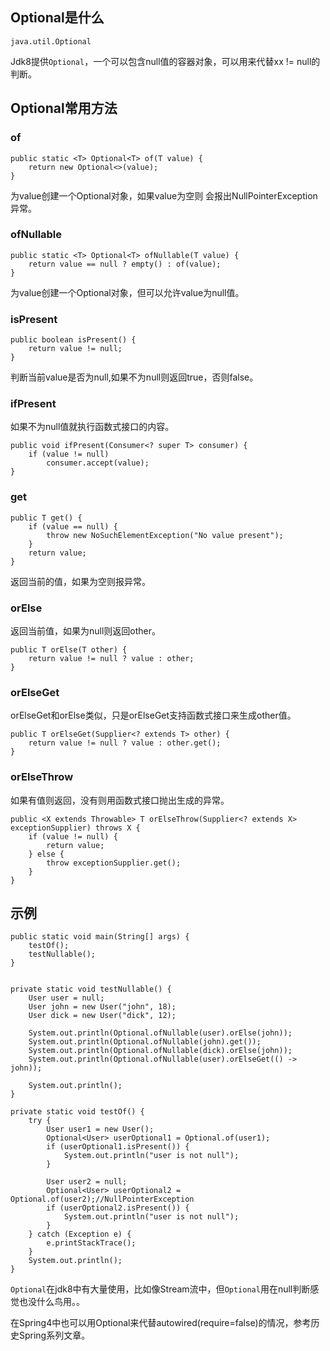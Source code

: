 
## Optional是什么

`java.util.Optional`

Jdk8提供`Optional`，一个可以包含null值的容器对象，可以用来代替xx != null的判断。

## Optional常用方法

### of


```
public static <T> Optional<T> of(T value) {
    return new Optional<>(value);
}
```

为value创建一个Optional对象，如果value为空则 会报出NullPointerException异常。

### ofNullable

```
public static <T> Optional<T> ofNullable(T value) {
    return value == null ? empty() : of(value);
}
```

为value创建一个Optional对象，但可以允许value为null值。

### isPresent

```
public boolean isPresent() {
    return value != null;
}
```

判断当前value是否为null,如果不为null则返回true，否则false。

### ifPresent

如果不为null值就执行函数式接口的内容。

```
public void ifPresent(Consumer<? super T> consumer) {
    if (value != null)
        consumer.accept(value);
}
```

### get


```
public T get() {
    if (value == null) {
        throw new NoSuchElementException("No value present");
    }
    return value;
}
```

返回当前的值，如果为空则报异常。

### orElse

返回当前值，如果为null则返回other。

```
public T orElse(T other) {
    return value != null ? value : other;
}
```

### orElseGet

orElseGet和orElse类似，只是orElseGet支持函数式接口来生成other值。

```
public T orElseGet(Supplier<? extends T> other) {
    return value != null ? value : other.get();
}
```

### orElseThrow

如果有值则返回，没有则用函数式接口抛出生成的异常。

```
public <X extends Throwable> T orElseThrow(Supplier<? extends X> exceptionSupplier) throws X {
    if (value != null) {
        return value;
    } else {
        throw exceptionSupplier.get();
    }
}
```

## 示例

```
public static void main(String[] args) {
	testOf();
	testNullable();
}


private static void testNullable() {
	User user = null;
	User john = new User("john", 18);
	User dick = new User("dick", 12);

	System.out.println(Optional.ofNullable(user).orElse(john));
	System.out.println(Optional.ofNullable(john).get());
	System.out.println(Optional.ofNullable(dick).orElse(john));
	System.out.println(Optional.ofNullable(user).orElseGet(() -> john));

	System.out.println();
}

private static void testOf() {
	try {
		User user1 = new User();
		Optional<User> userOptional1 = Optional.of(user1);
		if (userOptional1.isPresent()) {
			System.out.println("user is not null");
		}

		User user2 = null;
		Optional<User> userOptional2 = Optional.of(user2);//NullPointerException
		if (userOptional2.isPresent()) {
			System.out.println("user is not null");
		}
	} catch (Exception e) {
		e.printStackTrace();
	}
	System.out.println();
}
```

`Optional`在jdk8中有大量使用，比如像Stream流中，但`Optional`用在null判断感觉也没什么鸟用。。

在Spring4中也可以用Optional来代替autowired(require=false)的情况，参考历史Spring系列文章。






